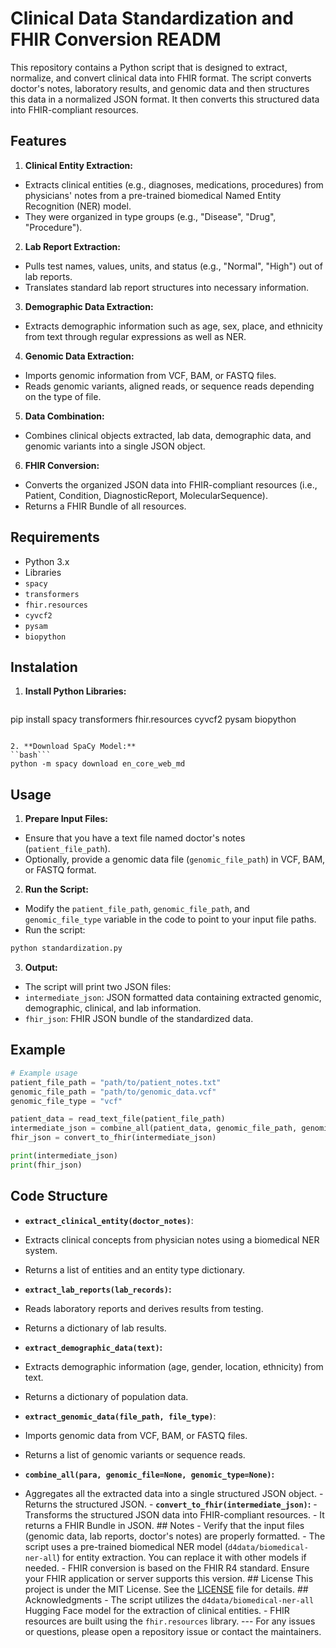 # Clinical Data Standardization and FHIR Conversion READM

This repository contains a Python script that is designed to extract, normalize, and convert clinical data into FHIR format. The script converts doctor's notes, laboratory results, and genomic data and then structures this data in a normalized JSON format. It then converts this structured data into FHIR-compliant resources.

## Features

1. **Clinical Entity Extraction:**
- Extracts clinical entities (e.g., diagnoses, medications, procedures) from physicians' notes from a pre-trained biomedical Named Entity Recognition (NER) model.
- They were organized in type groups (e.g., "Disease", "Drug", "Procedure").

2. **Lab Report Extraction:**
- Pulls test names, values, units, and status (e.g., "Normal", "High") out of lab reports.
- Translates standard lab report structures into necessary information.

3. **Demographic Data Extraction:**
- Extracts demographic information such as age, sex, place, and ethnicity from text through regular expressions as well as NER.

4. **Genomic Data Extraction:**
- Imports genomic information from VCF, BAM, or FASTQ files.
- Reads genomic variants, aligned reads, or sequence reads depending on the type of file.

5. **Data Combination:**
- Combines clinical objects extracted, lab data, demographic data, and genomic variants into a single JSON object.

6. **FHIR Conversion:**
- Converts the organized JSON data into FHIR-compliant resources (i.e., Patient, Condition, DiagnosticReport, MolecularSequence).
- Returns a FHIR Bundle of all resources.

## Requirements

- Python 3.x
- Libraries
- `spacy`
- `transformers`
- `fhir.resources`
- `cyvcf2`
- `pysam`
- `biopython`

## Instalation

1. **Install Python Libraries:**
```bash
```
pip install spacy transformers fhir.resources cyvcf2 pysam biopython
```

2. **Download SpaCy Model:**
``bash```
python -m spacy download en_core_web_md
```

## Usage

1. **Prepare Input Files:**
- Ensure that you have a text file named doctor's notes (`patient_file_path`).
- Optionally, provide a genomic data file (`genomic_file_path`) in VCF, BAM, or FASTQ format.

2. **Run the Script:**
- Modify the `patient_file_path`, `genomic_file_path`, and `genomic_file_type` variable in the code to point to your input file paths.
- Run the script:
```bash
python standardization.py
```

3. **Output:**
- The script will print two JSON files:
- `intermediate_json`: JSON formatted data containing extracted genomic, demographic, clinical, and lab information.
- `fhir_json`: FHIR JSON bundle of the standardized data.

## Example

```python
# Example usage
patient_file_path = "path/to/patient_notes.txt"
genomic_file_path = "path/to/genomic_data.vcf"
genomic_file_type = "vcf"

patient_data = read_text_file(patient_file_path)
intermediate_json = combine_all(patient_data, genomic_file_path, genomic_file_type)
fhir_json = convert_to_fhir(intermediate_json)

print(intermediate_json)
print(fhir_json)
```

## Code Structure

- **`extract_clinical_entity(doctor_notes)`**:

- Extracts clinical concepts from physician notes using a biomedical NER system.

- Returns a list of entities and an entity type dictionary.

- **`extract_lab_reports(lab_records)`:**

- Reads laboratory reports and derives results from testing.

- Returns a dictionary of lab results.

- **`extract_demographic_data(text)`:**

- Extracts demographic information (age, gender, location, ethnicity) from text.

- Returns a dictionary of population data.

- **`extract_genomic_data(file_path, file_type)`**:

- Imports genomic data from VCF, BAM, or FASTQ files.

- Returns a list of genomic variants or sequence reads.

- **`combine_all(para, genomic_file=None, genomic_type=None)`:**

- Aggregates all the extracted data into a single structured JSON object. - Returns the structured JSON. - **`convert_to_fhir(intermediate_json)`:** - Transforms the structured JSON data into FHIR-compliant resources. - It returns a FHIR Bundle in JSON. ## Notes - Verify that the input files (genomic data, lab reports, doctor's notes) are properly formatted. - The script uses a pre-trained biomedical NER model (`d4data/biomedical-ner-all`) for entity extraction. You can replace it with other models if needed. - FHIR conversion is based on the FHIR R4 standard. Ensure your FHIR application or server supports this version. ## License This project is under the MIT License. See the [LICENSE](LICENSE) file for details. ## Acknowledgments - The script utilizes the `d4data/biomedical-ner-all` Hugging Face model for the extraction of clinical entities. - FHIR resources are built using the `fhir.resources` library. --- For any issues or questions, please open a repository issue or contact the maintainers.
